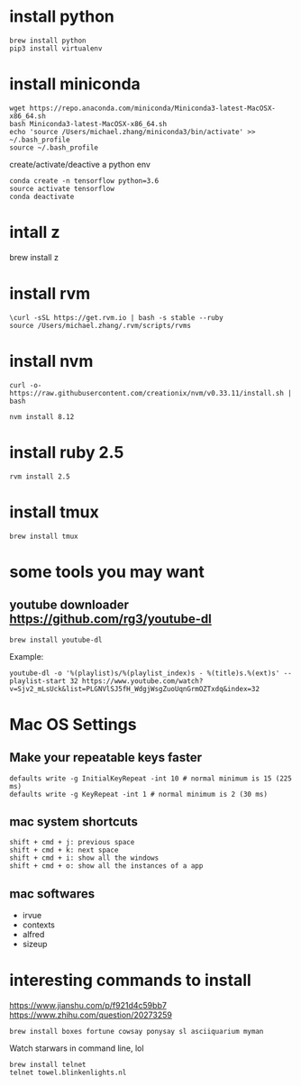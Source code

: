 # install python
```
brew install python
pip3 install virtualenv
```

# install miniconda
```
wget https://repo.anaconda.com/miniconda/Miniconda3-latest-MacOSX-x86_64.sh
bash Miniconda3-latest-MacOSX-x86_64.sh
echo 'source /Users/michael.zhang/miniconda3/bin/activate' >> ~/.bash_profile
source ~/.bash_profile
```
create/activate/deactive a python env
```
conda create -n tensorflow python=3.6
source activate tensorflow
conda deactivate
```

# intall z
brew install z


# install rvm 
```
\curl -sSL https://get.rvm.io | bash -s stable --ruby
source /Users/michael.zhang/.rvm/scripts/rvms
```

# install nvm
```
curl -o- https://raw.githubusercontent.com/creationix/nvm/v0.33.11/install.sh | bash

nvm install 8.12
```

# install ruby 2.5
```
rvm install 2.5
```

# install tmux
```
brew install tmux
```

# some tools you may want 
## youtube downloader https://github.com/rg3/youtube-dl
```
brew install youtube-dl
```
Example:
```
youtube-dl -o '%(playlist)s/%(playlist_index)s - %(title)s.%(ext)s' --playlist-start 32 https://www.youtube.com/watch?v=Sjv2_mLsUck&list=PLGNVlSJ5fH_WdgjWsgZuoUqnGrmOZTxdq&index=32
```

# Mac OS Settings
## Make your repeatable keys faster
```
defaults write -g InitialKeyRepeat -int 10 # normal minimum is 15 (225 ms)
defaults write -g KeyRepeat -int 1 # normal minimum is 2 (30 ms)
```

## mac system shortcuts
```
shift + cmd + j: previous space
shift + cmd + k: next space
shift + cmd + i: show all the windows
shift + cmd + o: show all the instances of a app
```

## mac softwares
- irvue
- contexts
- alfred
- sizeup

# interesting commands to install
https://www.jianshu.com/p/f921d4c59bb7
https://www.zhihu.com/question/20273259
```
brew install boxes fortune cowsay ponysay sl asciiquarium myman
```

Watch starwars in command line, lol
```
brew install telnet
telnet towel.blinkenlights.nl 
```
